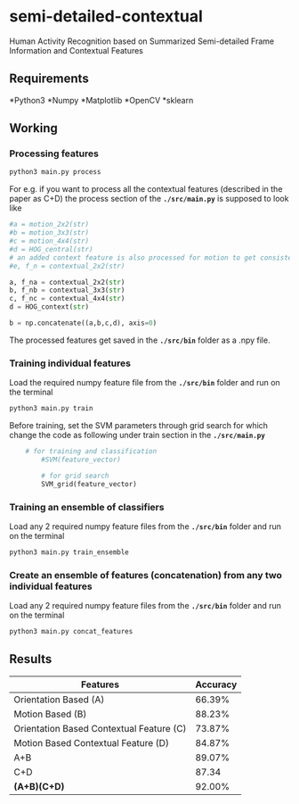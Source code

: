 # semi-detailed-contextual
Human Activity Recognition based on Summarized Semi-detailed Frame Information and Contextual Features

Requirements
------------
*Python3
*Numpy
*Matplotlib
*OpenCV
*sklearn

Working
-------
### Processing features
```sh
python3 main.py process
```
For e.g. if you want to process all the contextual features (described in the paper as C+D) the process section of the **`./src/main.py`** is supposed to look like
```python
#a = motion_2x2(str)
#b = motion_3x3(str)
#c = motion_4x4(str)
#d = HOG_central(str)
# an added context feature is also processed for motion to get consistency between the valid videos processed
#e, f_n = contextual_2x2(str)

a, f_na = contextual_2x2(str)
b, f_nb = contextual_3x3(str)
c, f_nc = contextual_4x4(str)
d = HOG_context(str)

b = np.concatenate((a,b,c,d), axis=0)
```
The processed features get saved in the **`./src/bin`** folder as a .npy file.

### Training individual features
Load the required numpy feature file from the **`./src/bin`** folder and run on the terminal
```sh
python3 main.py train
```

Before training, set the SVM parameters through grid search for which change the code as following under train section in the **`./src/main.py`**
```python
    # for training and classification
		#SVM(feature_vector)

		# for grid search
		SVM_grid(feature_vector)
```

### Training an ensemble of classifiers
Load any 2 required numpy feature files from the **`./src/bin`** folder and run on the terminal
```sh
python3 main.py train_ensemble
```

### Create an ensemble of features (concatenation) from any two individual features
Load any 2 required numpy feature files from the **`./src/bin`** folder and run on the terminal
```sh
python3 main.py concat_features
```

Results
-------
Features | Accuracy
--------|--------
Orientation Based (A)| 66.39%
Motion Based (B)| 88.23%
Orientation Based Contextual Feature (C) | 73.87%
Motion Based Contextual Feature (D) | 84.87%
A+B | 89.07%
C+D | 87.34
<b>(A+B)(C+D)</b>| 92.00%

